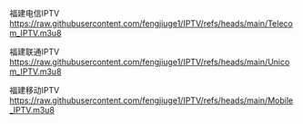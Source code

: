 福建电信IPTV
https://raw.githubusercontent.com/fengjiuge1/IPTV/refs/heads/main/Telecom_IPTV.m3u8

福建联通IPTV
https://raw.githubusercontent.com/fengjiuge1/IPTV/refs/heads/main/Unicom_IPTV.m3u8

福建移动IPTV
https://raw.githubusercontent.com/fengjiuge1/IPTV/refs/heads/main/Mobile_IPTV.m3u8
